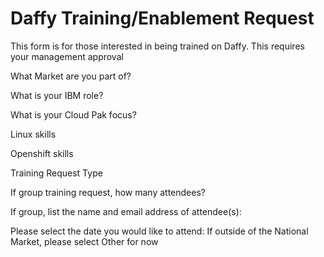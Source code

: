 # Daffy Training/Enablement Request

This form is for those interested in being trained on Daffy. This requires your management approval

What Market are you part of?

What is your IBM role?

What is your Cloud Pak focus?

Linux skills

Openshift skills

Training Request Type

If group training request, how many attendees?

If group, list the name and email address of attendee(s):

Please select the date you would like to attend: If outside of the National Market, please select Other for now
